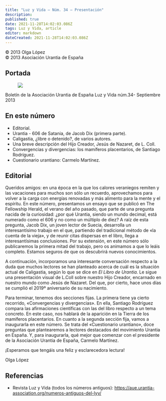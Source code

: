 ```yaml
---
title: "Luz y Vida — Núm. 34 — Presentación"
description: 
published: true
date: 2021-11-28T14:02:03.086Z
tags: Luz y Vida, article
editor: markdown
dateCreated: 2021-11-28T14:02:03.086Z
---
```


<p class="v-card v-sheet theme--light grey lighten-3 px-2">© 2013 Olga López<br>© 2013 Asociación Urantia de España</p>

## Portada

<figure id="Figure_1" class="image urantiapedia">
<img src="/image/article/Luz_y_Vida/LyV34/01.jpg">
</figure>

Boletín de la Asociación Urantia de España
Luz y Vida núm.34- Septiembre 2013

## En este número

- Editorial.
- Urantia - 606 de Satania, de Jacob Dix (primera parte).
- Caligastia, ¿libre o detenido?, de varios autores.
- Una breve descripción del Hijo Creador, Jesús de Nazaret, de L. Coll.
- Convergencias y divergencias: los mamíferos placentarios, de Santiago Rodríguez.
- Cuestionario urantiano: Carmelo Martínez.


## Editorial

Queridos amigos: en una época en la que los calores veraniegos remiten y las vacaciones para muchos son sólo un recuerdo, aprovechamos para volver a la carga con energías renovadas y más alimento para la mente y el espíritu. En este número, presentamos un ensayo que se publicó en The Fellowship Herald, el verano del año pasado, que parte de una pregunta nacida de la curiosidad: ¿por qué Urantia, siendo un mundo decimal, está numerado como el 606 y no como un múltiplo de diez? A raíz de esta pregunta, Jacob Dix, un joven lector de Suecia, desarrolla un interesantísimo trabajo en el que, partiendo del tradicional método de «la cuenta de la vieja», y de reunir citas dispersas en el libro, llega a interesantísimas conclusiones. Por su extensión, en este número sólo publicaremos la primera mitad del trabajo, pero os animamos a que lo leáis completo. Estamos seguros de que os descubrirá nuevos conocimientos.

A continuación, incorporamos una interesante conversación respecto a la duda que muchos lectores se han planteado acerca de cuál es la situación actual de Caligastia, según lo que se dice en _El Libro de Urantia_. Le sigue una presentación visual de L.Coll sobre nuestro Hijo Creador, encarnado en nuestro mundo como Jesús de Nazaret. Del que, por cierto, hace unos días se cumplió el 2019º aniversario de su nacimiento.

Para terminar, tenemos dos secciones fijas. La primera tiene ya cierto recorrido, «Convergencias y divergencias». En ella, Santiago Rodríguez compara las afirmaciones científicas con las del libro respecto a un tema concreto. En este caso, nos hablará de la aparición en la Tierra de los mamíferos placentarios. En cuanto a la segunda sección fija, vamos a inaugurarla en este número. Se trata del «Cuestionario urantiano», doce preguntas que plantearemos a lectores destacados del movimiento Urantia en España. Y, para inaugurarla, qué mejor que comenzar con el presidente de la Asociación Urantia de España, Carmelo Martínez.

¡Esperamos que tengáis una feliz y esclarecedora lectura!

Olga López

## Referencias

- Revista Luz y Vida (todos los números antiguos): https://aue.urantia-association.org/numeros-antiguos-del-lyv/